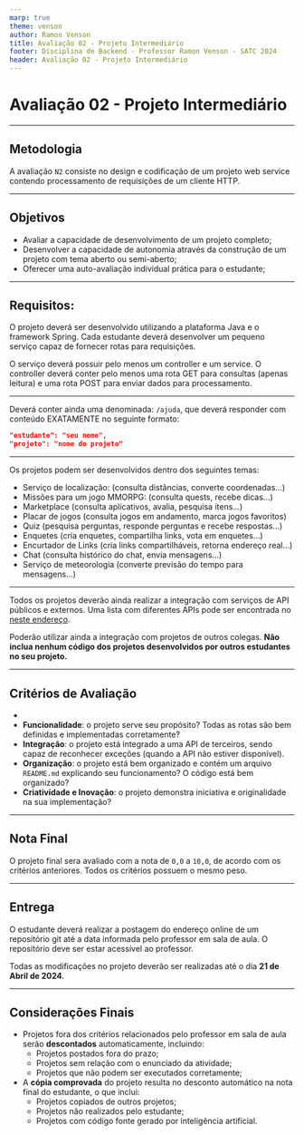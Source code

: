 ```yaml
---
marp: true
theme: venson
author: Ramon Venson
title: Avaliação 02 - Projeto Intermediário
footer: Disciplina de Backend - Professor Ramon Venson - SATC 2024
header: Avaliação 02 - Projeto Intermediário
---
```


<!-- 
_class: lead
-->

# Avaliação 02 - Projeto Intermediário

---

<!--
paginate: true
-->

## Metodologia

A avaliação `N2` consiste no design e codificação de um projeto web service contendo processamento de requisições de um cliente HTTP.

---

## Objetivos

* Avaliar a capacidade de desenvolvimento de um projeto completo;
* Desenvolver a capacidade de autonomia através da construção de um projeto com tema aberto ou semi-aberto;
* Oferecer uma auto-avaliação individual prática para o estudante;

---

## Requisitos:

O projeto deverá ser desenvolvido utilizando a plataforma Java e o framework Spring. Cada estudante deverá desenvolver um pequeno serviço capaz de fornecer rotas para requisições.

O serviço deverá possuir pelo menos um controller e um service. O controller deverá conter pelo menos uma rota GET para consultas (apenas leitura) e uma rota POST para enviar dados para processamento.

---

Deverá conter ainda uma denominada: `/ajuda`, que deverá responder com conteúdo EXATAMENTE no seguinte formato:

````json
"estudante": "seu nome",
"projeto": "nome do projeto"
````

---

Os projetos podem ser desenvolvidos dentro dos seguintes temas:

* Serviço de localização: (consulta distâncias, converte coordenadas...)
* Missões para um jogo MMORPG: (consulta quests, recebe dicas...)
* Marketplace (consulta aplicativos, avalia, pesquisa itens...)
* Placar de jogos (consulta jogos em andamento, marca jogos favoritos)
* Quiz (pesquisa perguntas, responde perguntas e recebe respostas...)
* Enquetes (cria enquetes, compartilha links, vota em enquetes...)
* Encurtador de Links (cria links compartilháveis, retorna endereço real...)
* Chat (consulta histórico do chat, envia mensagens...)
* Serviço de meteorologia (converte previsão do tempo para mensagens...)

---

Todos os projetos deverão ainda realizar a integração com serviços de API públicos e externos. Uma lista com diferentes APIs pode ser encontrada no [neste endereço](https://github.com/public-apis/public-apis).

Poderão utilizar ainda a integração com projetos de outros colegas. **Não inclua nenhum código dos projetos desenvolvidos por outros estudantes no seu projeto.**

---

## Critérios de Avaliação

* 
* **Funcionalidade**: o projeto serve seu propósito? Todas as rotas são bem definidas e implementadas corretamente?
* **Integração**: o projeto está integrado a uma API de terceiros, sendo capaz de reconhecer exceções (quando a API não estiver disponível).
* **Organização**: o projeto está bem organizado e contém um arquivo `README.md` explicando seu funcionamento? O código está bem organizado?
* **Criatividade e Inovação**: o projeto demonstra iniciativa e originalidade na sua implementação?

---

## Nota Final

O projeto final sera avaliado com a nota de `0,0` a `10,0`, de acordo com os critérios anteriores. Todos os critérios possuem o mesmo peso.

---

## Entrega

O estudante deverá realizar a postagem do endereço online de um repositório git até a data informada pelo professor em sala de aula. O repositório deve ser estar acessível ao professor.

Todas as modificações no projeto deverão ser realizadas até o dia **21 de Abril de 2024**.

---

## Considerações Finais

* Projetos fora dos critérios relacionados pelo professor em sala de aula serão **descontados** automaticamente, incluindo:
  * Projetos postados fora do prazo;
  * Projetos sem relação com o enunciado da atividade;
  * Projetos que não podem ser executados corretamente;
* A **cópia comprovada** do projeto resulta no desconto automático na nota final do estudante, o que inclui:
  * Projetos copiados de outros projetos;
  * Projetos não realizados pelo estudante;
  * Projetos com código fonte gerado por inteligência artificial.

